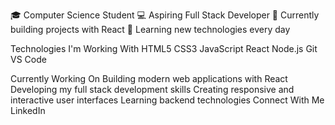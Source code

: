 🎓 Computer Science Student
💻 Aspiring Full Stack Developer
🌱 Currently building projects with React
🚀 Learning new technologies every day

Technologies I'm Working With
HTML5 CSS3 JavaScript React Node.js Git VS Code

Currently Working On
Building modern web applications with React
Developing my full stack development skills
Creating responsive and interactive user interfaces
Learning backend technologies
Connect With Me
LinkedIn
